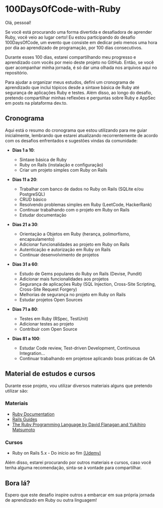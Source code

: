# 100DaysOfCode-with-Ruby

Olá, pessoal!

Se você está procurando uma forma divertida e desafiadora de aprender Ruby, você veio ao lugar certo! Eu estou participando do desafio 100DaysOfCode, um evento que consiste em dedicar pelo menos uma hora por dia ao aprendizado de programação, por 100 dias consecutivos.

Durante esses 100 dias, estarei compartilhando meu progresso e aprendizado com vocês por meio deste projeto no GitHub. Então, se você quer acompanhar minha jornada, é só dar uma olhada nos arquivos aqui no repositório.

Para ajudar a organizar meus estudos, defini um cronograma de aprendizado que inclui tópicos desde a sintaxe básica de Ruby até segurança de aplicações Ruby e testes. Além disso, ao longo do desafio, pretendo compartilhar minhas reflexões e perguntas sobre Ruby e AppSec em posts na plataforma dev.to.

## Cronograma

Aqui está o resumo do cronograma que estou utilizando para me guiar inicialmente, lembrando que estarei atualizando recorrentemente de acordo com os desafios enfrentados e sugestões vindas da comunidade:

- **Dias 1 a 10**:
  - Sintaxe básica de Ruby
  - Ruby on Rails (instalação e configuração)
  - Criar um projeto simples com Ruby on Rails


- **Dias 11 a 20**:
  - Trabalhar com banco de dados no Ruby on Rails (SQLite e/ou PostgreSQL)
  - CRUD básico
  - Resolvendo problemas simples em Ruby (LeetCode, HackerRank)
  - Continuar trabalhando com o projeto em Ruby on Rails
  - Estudar documentação


- **Dias 21 a 30**:
  - Orientação a Objetos em Ruby (herança, polimorfismo, encapsulamento)
  - Adicionar funcionalidades ao projeto em Ruby on Rails
  - Autenticação e autorização em Ruby on Rails
  - Continuar desenvolvimento de projetos


- **Dias 31 a 60**:
  - Estudo de Gems populares do Ruby on Rails (Devise, Pundit)
  - Adicionar mais funcionalidades aos projetos
  - Segurança de aplicações Ruby (SQL Injection, Cross-Site Scripting, Cross-Site Request Forgery)
  - Melhorias de segurança no projeto em Ruby on Rails
  - Estudar projetos Open Sources


- **Dias 71 a 80**:
  - Testes em Ruby (RSpec, TestUnit)
  - Adicionar testes ao projeto
  - Contribuir com Open Source


- **Dias 81 a 100**:
  - Estudar Code review, Test-driven Development, Continuous Integration...
  - Continuar trabalhando em projetose aplicando boas práticas de QA




## Material de estudos e cursos

Durante esse projeto, vou utilizar diversos materiais alguns que pretendo utilizar são:

### Materiais
- [Ruby Documentation](https://www.ruby-lang.org/pt/documentation/)
- [Rails Guides](https://guides.rubyonrails.org/)
- [The Ruby Programming Language by David Flanagan and Yukihiro Matsumoto](https://www.oreilly.com/library/view/the-ruby-programming/9780596516178/)

### Cursos
- Ruby on Rails 5.x - Do início ao fim [(Udemy)](https://www.udemy.com/course/rubyonrails-5x/learn/lecture/10992780?start=0#overview)


Além disso, estarei procurando por outros materiais e cursos, caso você tenha alguma recomendação, sinta-se à vontade para compartilhar.

## Bora lá?
Espero que este desafio inspire outros a embarcar em sua própria jornada de aprendizado em Ruby ou outra linguagem!